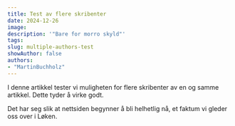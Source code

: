 ```yaml
---
title: Test av flere skribenter
date: 2024-12-26
image: 
description: '"Bare for morro skyld"'
tags: 
slug: multiple-authors-test
showAuthor: false
authors:
- "MartinBuchholz"
---
```

I denne artikkel tester vi muligheten for flere skribenter av en og samme artikkel. Dette tyder å virke godt.

Det har seg slik at nettsiden begynner å bli helhetlig nå, et faktum vi gleder oss over i Løken.